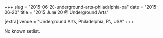 +++
slug = "2015-06-20-underground-arts-philadelphia-pa"
date = "2015-06-20"
title = "2015 June 20 @ Underground Arts"

[extra]
venue = "Underground Arts, Philadelphia, PA, USA"
+++

No known setlist.
